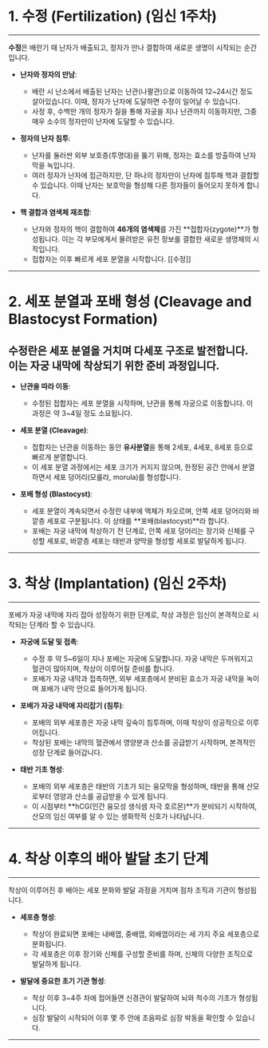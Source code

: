 # 1. 수정 (Fertilization) (임신 1주차)
---
**수정**은 배란기 때 난자가 배출되고, 정자가 만나 결합하여 새로운 생명이 시작되는 순간입니다. 

- **난자와 정자의 만남**:
  - 배란 시 난소에서 배출된 난자는 난관(나팔관)으로 이동하여 12~24시간 정도 살아있습니다. 이때, 정자가 난자에 도달하면 수정이 일어날 수 있습니다.
  - 사정 후, 수백만 개의 정자가 질을 통해 자궁을 지나 난관까지 이동하지만, 그중 매우 소수의 정자만이 난자에 도달할 수 있습니다.

- **정자의 난자 침투**:
  - 난자를 둘러싼 외부 보호층(투명대)을 뚫기 위해, 정자는 효소를 방출하여 난자막을 녹입니다.
  - 여러 정자가 난자에 접근하지만, 단 하나의 정자만이 난자에 침투해 핵과 결합할 수 있습니다. 이때 난자는 보호막을 형성해 다른 정자들이 들어오지 못하게 합니다.

- **핵 결합과 염색체 재조합**:
  - 난자와 정자의 핵이 결합하여 **46개의 염색체**를 가진 **접합자(zygote)**가 형성됩니다. 이는 각 부모에게서 물려받은 유전 정보를 결합한 새로운 생명체의 시작입니다.
  - 접합자는 이후 빠르게 세포 분열을 시작합니다.
[[수정]]
---

# 2. 세포 분열과 포배 형성 (Cleavage and Blastocyst Formation)

수정란은 세포 분열을 거치며 다세포 구조로 발전합니다. 이는 자궁 내막에 착상되기 위한 준비 과정입니다.
---
- **난관을 따라 이동**:
  - 수정된 접합자는 세포 분열을 시작하며, 난관을 통해 자궁으로 이동합니다. 이 과정은 약 3~4일 정도 소요됩니다.
  
- **세포 분열 (Cleavage)**:
  - 접합자는 난관을 이동하는 동안 **유사분열**을 통해 2세포, 4세포, 8세포 등으로 빠르게 분열합니다.
  - 이 세포 분열 과정에서는 세포 크기가 커지지 않으며, 한정된 공간 안에서 분열하면서 세포 덩어리(모룰라, morula)를 형성합니다.
  
- **포배 형성 (Blastocyst)**:
  - 세포 분열이 계속되면서 수정란 내부에 액체가 차오르며, 안쪽 세포 덩어리와 바깥층 세포로 구분됩니다. 이 상태를 **포배(blastocyst)**라 합니다.
  - 포배는 자궁 내막에 착상하기 전 단계로, 안쪽 세포 덩어리는 장기와 신체를 구성할 세포로, 바깥층 세포는 태반과 양막을 형성할 세포로 발달하게 됩니다.

---

# 3. 착상 (Implantation) (임신 2주차)
---
포배가 자궁 내막에 자리 잡아 성장하기 위한 단계로, 착상 과정은 임신이 본격적으로 시작되는 단계라 할 수 있습니다.

- **자궁에 도달 및 접촉**:
  - 수정 후 약 5~6일이 지나 포배는 자궁에 도달합니다. 자궁 내막은 두꺼워지고 혈관이 많아지며, 착상이 이루어질 준비를 합니다.
  - 포배가 자궁 내막과 접촉하면, 외부 세포층에서 분비된 효소가 자궁 내막을 녹이며 포배가 내막 안으로 들어가게 됩니다.

- **포배가 자궁 내막에 자리잡기 (침투)**:
  - 포배의 외부 세포층은 자궁 내막 깊숙이 침투하며, 이때 착상이 성공적으로 이루어집니다.
  - 착상된 포배는 내막의 혈관에서 영양분과 산소를 공급받기 시작하며, 본격적인 성장 단계로 들어갑니다.

- **태반 기초 형성**:
  - 포배의 외부 세포층은 태반의 기초가 되는 융모막을 형성하며, 태반을 통해 산모로부터 영양과 산소를 공급받을 수 있게 됩니다.
  - 이 시점부터 **hCG(인간 융모성 생식샘 자극 호르몬)**가 분비되기 시작하여, 산모의 임신 여부를 알 수 있는 생화학적 신호가 나타납니다.

---

# 4. 착상 이후의 배아 발달 초기 단계
---
착상이 이루어진 후 배아는 세포 분화와 발달 과정을 거치며 점차 조직과 기관이 형성됩니다.

- **세포층 형성**:
  - 착상이 완료되면 포배는 내배엽, 중배엽, 외배엽이라는 세 가지 주요 세포층으로 분화됩니다.
  - 각 세포층은 이후 장기와 신체를 구성할 준비를 하며, 신체의 다양한 조직으로 발달하게 됩니다.

- **발달에 중요한 초기 기관 형성**:
  - 착상 이후 3~4주 차에 접어들면 신경관이 발달하여 뇌와 척수의 기초가 형성됩니다.
  - 심장 발달이 시작되어 이후 몇 주 안에 초음파로 심장 박동을 확인할 수 있습니다.

---
